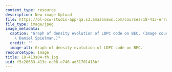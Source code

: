 ```yaml
---
content_type: resource
description: New image Upload
file: https://ol-ocw-studio-app-qa.s3.amazonaws.com/courses/18-413-error-correcting-codes-laboratory-spring-2004/f5c20633413cec08e746ad31701418bf_18-413s04-th.jpg
file_type: image/jpeg
image_metadata:
  caption: "Graph of density evolution of LDPC code on BEC. (Image courtesy of\_Prof.\
    \ Daniel Spielman.)"
  credit: ''
  image-alt: Graph of density evolution of LDPC code on BEC.
resourcetype: Image
title: 18-413s04-th.jpg
uid: f5c20633-413c-ec08-e746-ad31701418bf
---
```

